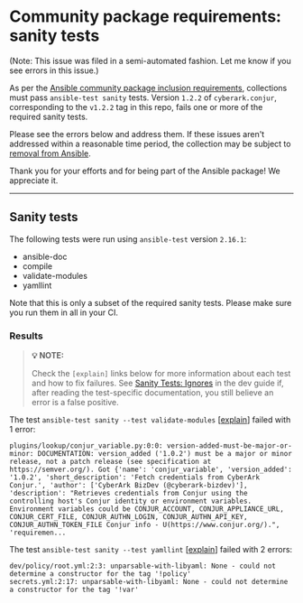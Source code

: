 # Community package requirements: sanity tests

(Note: This issue was filed in a semi-automated fashion. Let me know if you see errors in this issue.)

As per the [Ansible community package inclusion requirements][ci-testing], collections must pass `ansible-test sanity` tests. Version `1.2.2` of `cyberark.conjur`, corresponding to the `v1.2.2` tag in this repo, fails one or more of the required sanity tests.


Please see the errors below and address them. If these issues aren't addressed within a reasonable time period, the collection may be subject to [removal from Ansible][removal].

Thank you for your efforts and for being part of the Ansible package! We appreciate it.

---

## Sanity tests

The following tests were run using `ansible-test` version `2.16.1`:

- ansible-doc
- compile
- validate-modules
- yamllint

Note that this is only a subset of the required sanity tests. Please make sure you run them in all in your CI.

### Results

> **💡 NOTE:**
>
> Check the `[explain]` links below for more information about each test and how to fix failures.
> See [Sanity Tests: Ignores](https://docs.ansible.com/ansible/latest/dev_guide/testing/sanity/ignores.html) in the dev guide if, after reading the test-specific documentation, you still believe an error is a false positive.

The test `ansible-test sanity --test validate-modules` [[explain](https://docs.ansible.com/ansible-core/2.16/dev_guide/testing/sanity/validate-modules.html)] failed with 1 error:

``` text
plugins/lookup/conjur_variable.py:0:0: version-added-must-be-major-or-minor: DOCUMENTATION: version_added ('1.0.2') must be a major or minor release, not a patch release (see specification at https://semver.org/). Got {'name': 'conjur_variable', 'version_added': '1.0.2', 'short_description': 'Fetch credentials from CyberArk Conjur.', 'author': ['CyberArk BizDev (@cyberark-bizdev)'], 'description': "Retrieves credentials from Conjur using the controlling host's Conjur identity or environment variables. Environment variables could be CONJUR_ACCOUNT, CONJUR_APPLIANCE_URL, CONJUR_CERT_FILE, CONJUR_AUTHN_LOGIN, CONJUR_AUTHN_API_KEY, CONJUR_AUTHN_TOKEN_FILE Conjur info - U(https://www.conjur.org/).", 'requiremen...
```

The test `ansible-test sanity --test yamllint` [[explain](https://docs.ansible.com/ansible-core/2.16/dev_guide/testing/sanity/yamllint.html)] failed with 2 errors:

``` text
dev/policy/root.yml:2:3: unparsable-with-libyaml: None - could not determine a constructor for the tag '!policy'
secrets.yml:2:17: unparsable-with-libyaml: None - could not determine a constructor for the tag '!var'
```




[ci-testing]: https://docs.ansible.com/ansible/latest/community/collection_contributors/collection_requirements.html#ci-testing
[repo-mgmt]: https://docs.ansible.com/ansible/latest/community/collection_contributors/collection_requirements.html#repository-management
[removal]: https://github.com/ansible-collections/overview/blob/main/removal_from_ansible.rst
